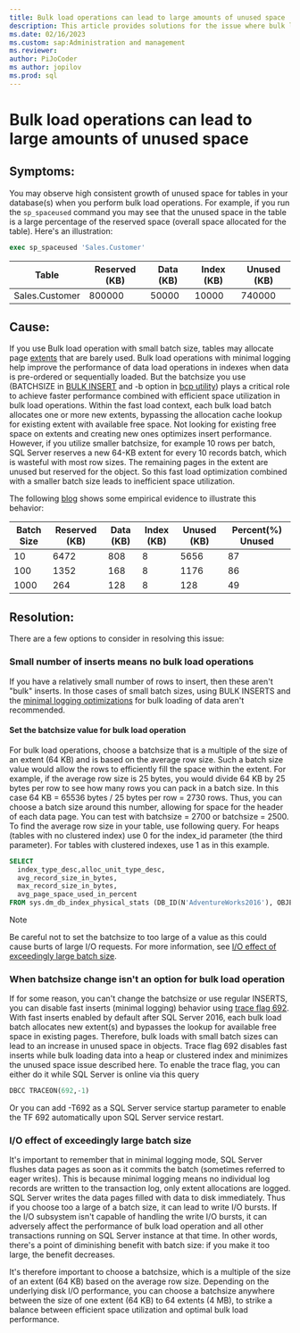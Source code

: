 ```yaml
---
title: Bulk load operations can lead to large amounts of unused space
description: This article provides solutions for the issue where bulk load operations with a small batch size lead to much unused space
ms.date: 02/16/2023
ms.custom: sap:Administration and management
ms.reviewer: 
author: PiJoCoder
ms author: jopilov
ms.prod: sql
---
```


# Bulk load operations can lead to large amounts of unused space

## Symptoms:

You may observe high consistent growth of unused space for tables in your database(s) when you perform bulk load operations. For example, if you run the `sp_spaceused` command you may see that the unused space in the table is a large percentage of the reserved space (overall space allocated for the table). Here's an illustration:

```sql
exec sp_spaceused 'Sales.Customer'
```

|Table          |Reserved (KB)  |Data (KB)   |Index (KB)  | Unused (KB) |
|---------      |-------------  |---------   |---------   |--------     |
|Sales.Customer | 800000        |  50000     | 10000      | 740000      |

## Cause:

If you use Bulk load operation with small batch size, tables may allocate page [extents](/sql/relational-databases/pages-and-extents-architecture-guide#extents) that are barely used.
Bulk load operations with minimal logging help improve the performance of data load operations in indexes when data is pre-ordered or sequentially loaded. But the batchsize you use (BATCHSIZE in [BULK INSERT](/sql/t-sql/statements/bulk-insert-transact-sql) and -b option in [bcp utility](/sql/tools/bcp-utility)) plays a critical role to achieve faster performance combined with efficient space utilization in bulk load operations. Within the fast load context, each bulk load batch allocates one or more new extents, bypassing the allocation cache lookup for existing extent with available free space. Not looking for existing free space on extents and creating new ones optimizes insert performance. However, if you utilize smaller batchsize, for example 10 rows per batch, SQL Server reserves a new 64-KB extent for every 10 records batch, which is wasteful with most row sizes. The remaining pages in the extent are unused but reserved for the object. So this fast load optimization combined with a smaller batch size leads to inefficient space utilization.

The following [blog](/archive/blogs/sql_server_team/sql-server-2016-minimal-logging-and-impact-of-the-batchsize-in-bulk-load-operations) shows some empirical evidence to illustrate this behavior:

|Batch Size     |Reserved (KB)  |Data (KB)   |Index (KB)  | Unused (KB) | Percent(%) Unused |
|---------      |-------------  |---------   |---------   |--------     |------------       |
|10             | 6472          |  808       | 8          | 5656        |  87               |
|100            | 1352          |  168       | 8          | 1176        |  86               |
|1000           | 264           |  128       | 8          | 128         |  49               |


## Resolution:

There are a few options to consider in resolving this issue:

### Small number of inserts means no bulk load operations

If you have a relatively small number of rows to insert, then these aren't "bulk" inserts. In those cases of small batch sizes, using BULK INSERTS and the [minimal logging optimizations](/sql/relational-databases/import-export/prerequisites-for-minimal-logging-in-bulk-import) for bulk loading of data aren't recommended.

#### Set the batchsize value for bulk load operation

For bulk load operations, choose a batchsize that is a multiple of the size of an extent (64 KB) and is based on the average row size. Such a batch size value would allow the rows to efficiently fill the space within the extent. For example, if the average row size is 25 bytes, you would divide 64 KB by 25 bytes per row to see how many rows you can pack in a batch size. In this case 64 KB = 65536 bytes / 25 bytes per row = 2730 rows. Thus, you can choose a batch size around this number, allowing for space for the header of each data page. You can test with batchsize = 2700 or batchsize = 2500. To find the average row size in your table, use following query. For heaps (tables with no clustered index) use 0 for the index_id parameter (the third parameter). For tables with clustered indexes, use 1 as in this example.

```sql
SELECT 
  index_type_desc,alloc_unit_type_desc, 
  avg_record_size_in_bytes, 
  max_record_size_in_bytes, 
  avg_page_space_used_in_percent
FROM sys.dm_db_index_physical_stats (DB_ID(N'AdventureWorks2016'), OBJECT_ID(N'Production.ProductDocument'), 1, NULL , 'DETAILED')
```

>[!NOTE]
> Be careful not to set the batchsize to too large of a value as this could cause burts of large I/O requests. For more information, see [I/O effect of exceedingly large batch size](#io-effect-of-exceedingly-large-batch-size).

### When batchsize change isn't an option for bulk load operation

If for some reason, you can't change the batchsize or use regular INSERTS, you can disable fast inserts (minimal logging) behavior using [trace flag 692](/sql/t-sql/database-console-commands/dbcc-traceon-trace-flags-transact-sql#tf692). With fast inserts enabled by default after SQL Server 2016, each bulk load batch allocates new extent(s) and bypasses the lookup for available free space in existing pages. Therefore, bulk loads with small batch sizes can lead to an increase in unused space in objects. Trace flag 692 disables fast inserts while bulk loading data into a heap or clustered index and minimizes the unused space issue described here.
To enable the trace flag, you can either do it while SQL Server is online via this query

```sql
DBCC TRACEON(692,-1)
```

Or you can add -T692 as a SQL Server service startup parameter to enable the TF 692 automatically upon SQL Server service restart.


### I/O effect of exceedingly large batch size

It's important to remember that in minimal logging mode, SQL Server flushes data pages as soon as it commits the batch (sometimes referred to eager writes). This is because minimal logging means no individual log records are written to the transaction log, only extent allocations are logged. SQL Server writes the data pages filled with data to disk immediately. Thus if you choose too a large of a batch size, it can lead to write I/O bursts. If the I/O subsystem isn't capable of handling the write I/O bursts, it can adversely affect the performance of bulk load operation and all other transactions running on SQL Server instance at that time. In other words, there's a point of diminishing benefit with batch size: if you make it too large, the benefit decreases.

It's therefore important to choose a batchsize, which is a multiple of the size of an extent (64 KB) based on the average row size. Depending on the underlying disk I/O performance, you can choose a batchsize anywhere between the size of one extent (64 KB) to 64 extents (4 MB), to strike a balance between efficient space utilization and optimal bulk load performance.

